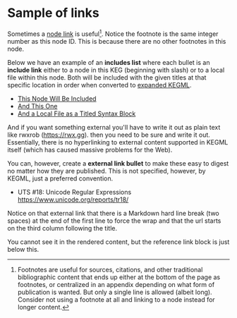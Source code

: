 # Sample of links

Sometimes a [node link](/0) is useful[^18]. Notice the footnote is the same integer number as this node ID. This is because there are no other footnotes in this node.

Below we have an example of an **includes list** where each bullet is an **include link** either to a node in this KEG (beginning with slash) or to a local file within this node. Both will be included with the given titles at that specific location in order when converted to [expanded KEGML](/17).

* [This Node Will Be Included](/3)
* [And This One](/23)
* [And a Local File as a Titled Syntax Block](some-local.yaml)

And if you want something external you'll have to write it out as plain text like rwxrob (https://rwx.gg). then you need to be sure and write it out. Essentially, there is no hyperlinking to external content supported in KEGML itself (which has caused massive problems for the Web).

You can, however, create a **external link bullet** to make these easy to digest no matter how they are published. This is not specified, however, by KEGML, just a preferred convention.

* UTS \#18: Unicode Regular Expressions  
  https://www.unicode.org/reports/tr18/

Notice on that external link that there is a Markdown hard line break (two spaces) at the end of the first line to force the wrap and that the url starts on the third column following the title.

You cannot see it in the rendered content, but the reference link block is just below this.

[^18]: Footnotes are useful for sources, citations, and other traditional bibliographic content that ends up either at the bottom of the page as footnotes, or centralized in an appendix depending on what form of publication is wanted. But only a single line is allowed (albeit long). Consider  not using a footnote at all and linking to a node instead for longer content.

